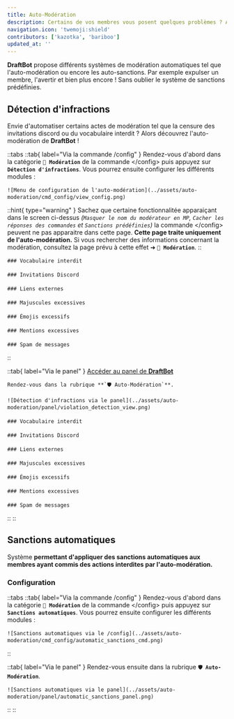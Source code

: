 ```yaml
---
title: Auto-Modération
description: Certains de vos membres vous posent quelques problèmes ? Alors configurez les outils de modération automatiques de DraftBot !
navigation.icon: 'twemoji:shield'
contributors: ['kazotka', 'bariboo']
updated_at: ''
---
```


**DraftBot** propose différents systèmes de modération automatiques tel que l'auto-modération ou encore les auto-sanctions. Par exemple expulser un membre, l'avertir et bien plus encore ! Sans oublier le système de sanctions prédéfinies.

## Détection d'infractions

Envie d'automatiser certains actes de modération tel que la censure des invitations discord ou du vocabulaire interdit ? Alors découvrez l'auto-modération de **DraftBot** !

::tabs
  ::tab{ label="Via la commande /config" }
    Rendez-vous d'abord dans la catégorie **`🔨 Modération`** de la commande \</config> puis appuyez sur **`Détection d'infractions`**. Vous pourrez ensuite configurer les différents modules :

    ![Menu de configuration de l'auto-modération](../assets/auto-moderation/cmd_config/view_config.png)

  ::hint{ type="warning" }
    Sachez que certaine fonctionnalitée apparaiçant dans le screen ci-dessus *(`Masquer le nom du modérateur en MP`, `Cacher les réponses des commandes` et `Sanctions prédéfinies`)* la commande \</config> peuvent ne pas apparaitre dans cette page. **Cette page traite uniquement de l'auto-modération.** Si vous rechercher des informations concernant la  modération, consultez la page prévu à cette effet ➜ **`🔨 Modération`**.
  ::

    ### Vocabulaire interdit

    ### Invitations Discord

    ### Liens externes

    ### Majuscules excessives

    ### Émojis excessifs

    ### Mentions excessives

    ### Spam de messages
  ::

  ::tab{ label="Via le panel" }
    [Accéder au panel de **DraftBot**](/dashboard/first/auto-moderation)

    Rendez-vous dans la rubrique **`🛡️ Auto-Modération`**.

    ![Détection d'infractions via le panel](../assets/auto-moderation/panel/violation_detection_view.png)

    ### Vocabulaire interdit

    ### Invitations Discord

    ### Liens externes

    ### Majuscules excessives

    ### Émojis excessifs

    ### Mentions excessives

    ### Spam de messages

  ::
::

## Sanctions automatiques

Système **permettant d'appliquer des sanctions automatiques aux membres ayant commis des actions interdites par l'auto-modération.**

### Configuration

::tabs
  ::tab{ label="Via la commande /config" }
    Rendez-vous d'abord dans la catégorie **`🔨 Modération`** de la commande \</config> puis appuyez sur **`Sanctions automatiques`**. Vous pourrez ensuite configurer les différents modules :

    ![Sanctions automatiques via le /config](../assets/auto-moderation/cmd_config/automatic_sanctions_cmd.png)

  ::

  ::tab{ label="Via le panel" }
    Rendez-vous ensuite dans la rubrique **`🛡️ Auto-Modération`**.

    ![Sanctions automatiques via le panel](../assets/auto-moderation/panel/automatic_sanctions_panel.png)
  ::
::
